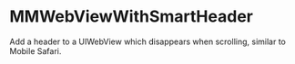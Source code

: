 MMWebViewWithSmartHeader
========================

Add a header to a UIWebView which disappears when scrolling, similar to Mobile Safari.